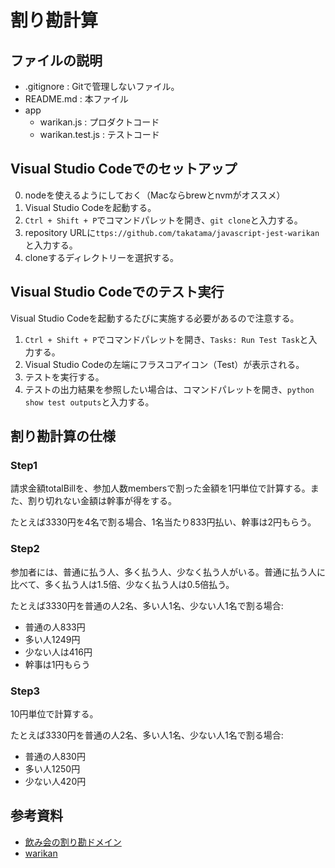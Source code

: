 # 割り勘計算

## ファイルの説明

- .gitignore : Gitで管理しないファイル。
- README.md : 本ファイル
- app
  - warikan.js : プロダクトコード
  - warikan.test.js : テストコード

## Visual Studio Codeでのセットアップ

0. nodeを使えるようにしておく（Macならbrewとnvmがオススメ）
1. Visual Studio Codeを起動する。
2. ```Ctrl + Shift + P```でコマンドパレットを開き、```git clone```と入力する。
3. repository URLに```ttps://github.com/takatama/javascript-jest-warikan```と入力する。
4. cloneするディレクトリーを選択する。

## Visual Studio Codeでのテスト実行

Visual Studio Codeを起動するたびに実施する必要があるので注意する。

1. ```Ctrl + Shift + P```でコマンドパレットを開き、```Tasks: Run Test Task```と入力する。
2. Visual Studio Codeの左端にフラスコアイコン（Test）が表示される。
3. テストを実行する。
4. テストの出力結果を参照したい場合は、コマンドパレットを開き、```python show test outputs```と入力する。

## 割り勘計算の仕様

### Step1
請求金額totalBillを、参加人数membersで割った金額を1円単位で計算する。また、割り切れない金額は幹事が得をする。

たとえば3330円を4名で割る場合、1名当たり833円払い、幹事は2円もらう。

### Step2
参加者には、普通に払う人、多く払う人、少なく払う人がいる。普通に払う人に比べて、多く払う人は1.5倍、少なく払う人は0.5倍払う。

たとえば3330円を普通の人2名、多い人1名、少ない人1名で割る場合: 
- 普通の人833円
- 多い人1249円
- 少ない人は416円
- 幹事は1円もらう

### Step3
10円単位で計算する。

たとえば3330円を普通の人2名、多い人1名、少ない人1名で割る場合: 
- 普通の人830円
- 多い人1250円
- 少ない人420円

## 参考資料
- [飲み会の割り勘ドメイン](https://github.com/j5ik2o/warikan-domain-java)
- [warikan](https://github.com/takatama/warikan)